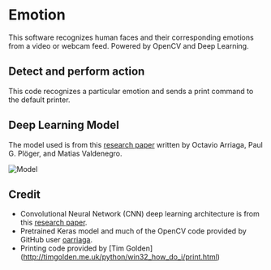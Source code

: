 # Emotion
This software recognizes human faces and their corresponding emotions from a video or webcam feed. Powered by OpenCV and Deep Learning.


## Detect and perform action
This code recognizes a particular emotion and sends a print command to the default printer.

## Deep Learning Model

The model used is from this [research paper](https://github.com/oarriaga/face_classification/blob/master/report.pdf) written by Octavio Arriaga, Paul G. Plöger, and Matias Valdenegro.

![Model](https://i.imgur.com/vr9yDaF.png?1)

## Credit

* Convolutional Neural Network (CNN) deep learning architecture is from this [research paper](https://github.com/oarriaga/face_classification/blob/master/report.pdf).
* Pretrained Keras model and much of the OpenCV code provided by GitHub user [oarriaga](https://github.com/oarriaga).
* Printing code provided by [Tim Golden] (http://timgolden.me.uk/python/win32_how_do_i/print.html)